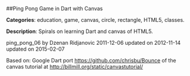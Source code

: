 
##Ping Pong Game in Dart with Canvas

**Categories**: education, game, canvas, circle, rectangle, HTML5, classes.

**Description**: Spirals on learning Dart and canvas of HTML5.

ping_pong_06
by Dzenan Ridjanovic
2011-12-06
updated on
2012-11-14
updated on
2015-02-07

Based on:
Google Dart port 
https://github.com/chrisbu/Bounce
of the canvas tutorial at 
http://billmill.org/static/canvastutorial/


